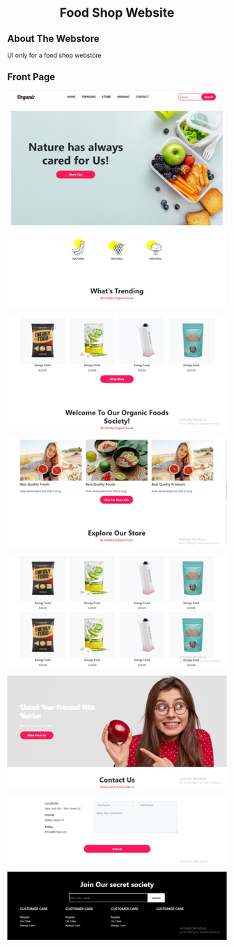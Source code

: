 
 <h1 align="center" > Food Shop Website </h1>

## About The Webstore

<p align="left">UI only for a food shop webstore </p>


## Front Page
<p align="center" ><img src="https://raw.githubusercontent.com/med906/FoodShop/master/Github%20Images/Header.png"></img></p>
<p align="center" ><img src="https://raw.githubusercontent.com/med906/FoodShop/master/Github%20Images/HomeTop.png"></img></p>
<p align="center" ><img src="https://raw.githubusercontent.com/med906/FoodShop/master/Github%20Images/Mid1.png"></img></p>
<p align="center" ><img src="https://raw.githubusercontent.com/med906/FoodShop/master/Github%20Images/Mid2.png"></img></p>
<p align="center" ><img src="https://raw.githubusercontent.com/med906/FoodShop/master/Github%20Images/Mid3.png"></img></p>
<p align="center" ><img src="https://raw.githubusercontent.com/med906/FoodShop/master/Github%20Images/Mid4.png"></img></p>
<p align="center" ><img src="https://raw.githubusercontent.com/med906/FoodShop/master/Github%20Images/Mid5.png"></img></p>
<p align="center" ><img src="https://raw.githubusercontent.com/med906/FoodShop/master/Github%20Images/Mid6.png"></img></p>
<p align="center" ><img src="https://raw.githubusercontent.com/med906/FoodShop/master/Github%20Images/Bottom.png"></img></p>






